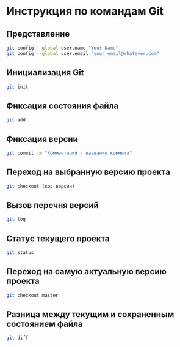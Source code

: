 # Инструкция по командам Git

## Представление 
```sh
git config --global user.name "Your Name"
git config --global user.email "your_email@whatever.com"
```
## Инициализация Git
```sh
git init
```
## Фиксация состояния файла
```sh
git add
```
## Фиксация версии
```sh
git commit -m "Комментарий - название коммита"
```
## Переход на выбранную версию проекта
```sh
git checkout (код версии)
```
## Вызов перечня версий
```sh
git log
```
## Статус текущего проекта
```sh
git status 
```
## Переход на самую актуальную версию проекта
```sh
git checkout master
```
## Разница между текущим и сохраненным состоянием файла
```sh
git diff 
```
